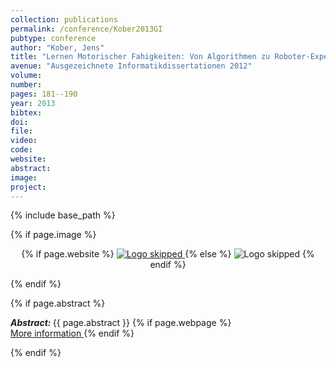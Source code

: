 ```yaml
---
collection: publications
permalink: /conference/Kober2013GI
pubtype: conference
author: "Kober, Jens"
title: "Lernen Motorischer Fahigkeiten: Von Algorithmen zu Roboter-Experimenten"
avenue: "Ausgezeichnete Informatikdissertationen 2012"
volume: 
number: 
pages: 181--190
year: 2013
bibtex: 
doi: 
file: 
video: 
code: 
website: 
abstract: 
image: 
project: 
---
```

{% include base_path %}

{% if page.image %}
<p align="center">
{% if page.website %}
<a href="{{ page.website }}"> <img src="{{  page.image }}" alt="Logo skipped" style="max-height:200px"/> </a>
{% else %}
<img src="{{  page.image }}" alt="Logo skipped" />
{% endif %}
</p>
{% endif %}

{% if page.abstract %}
<p> <strong> <em> Abstract: </em> </strong> {{ page.abstract }}
    {% if page.webpage %}
        <a href="{{ page.website}}"> <br> More information </a>
    {% endif %}
</p>
{% endif %}
